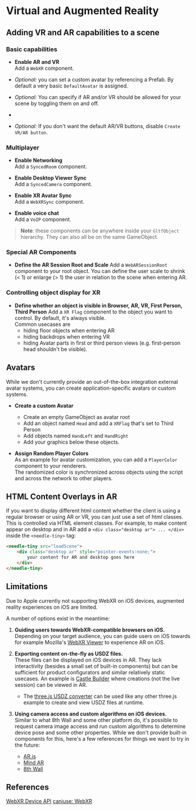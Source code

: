 # Virtual and Augmented Reality

## Adding VR and AR capabilities to a scene

### Basic capabilities
- **Enable AR and VR**  
  Add a `WebXR` component.
  
- *Optional:* you can set a custom avatar by referencing a Prefab. 
    By default a very basic `DefaultAvatar` is assigned.
    
- *Optional:* You can specify if AR and/or VR should be allowed for your scene by toggling them on and off.
- 
- *Optional:* If you don't want the default AR/VR buttons, disable `Create VR/AR button`.

### Multiplayer
- **Enable Networking**  
  Add a `SyncedRoom` component.

- **Enable Desktop Viewer Sync**  
  Add a `SyncedCamera` component.

- **Enable XR Avatar Sync**  
  Add a `WebXRSync` component.
  
- **Enable voice chat**  
  Add a `VoIP` component.

> **Note**: these components can be anywhere inside your `GltfObject` hierarchy. They can also all be on the same GameObject.

### Special AR Components

- **Define the AR Session Root and Scale**
  Add a `WebARSessionRoot` component to your root object. You can define the user scale to shrink (< 1) or enlarge (> 1) the user in relation to the scene when entering AR.

### Controlling object display for XR

- **Define whether an object is visible in Browser, AR, VR, First Person, Third Person**
  Add a `XR Flag` component to the object you want to control. By default, it's always visible.  
  Common usecases are
  - hiding floor objects when entering AR
  - hiding backdrops when entering VR
  - hiding Avatar parts in first or third person views (e.g. first-person head shouldn't be visible).

## Avatars

While we don't currently provide an out-of-the-box integration external avatar systems, you can create application-specific avatars or custom systems.  

- **Create a custom Avatar**  
  - Create an empty GameObject as avatar root
  - Add an object named `Head` and add a `XRFlag` that's set to Third Person
  - Add objects named `HandLeft` and `HandRight`
  - Add your graphics below these objects.

- **Assign Random Player Colors**  
  As an example for avatar customization, you can add a `PlayerColor` component to your renderers.  
  The randomized color is synchronized across objects using the script and across the network to other players.  

## HTML Content Overlays in AR  
    
If you want to display different html content whether the client is using a regular browser or using AR or VR, you can just use a set of html classes.  
This is controlled via HTML element classes. For example, to make content appear on desktop and in AR add a ``<div class="desktop ar"> ... </div>`` inside the `<needle-tiny>` tag:  

```html
<needle-tiny src="loadScene">
    <div class="desktop ar" style="pointer-events:none;">
        your content for AR and desktop goes here
    </div>
</needle-tiny>
```

## Limitations

Due to Apple currently not supporting WebXR on iOS devices, augmented reality experiences on iOS are limited.  

A number of options exist in the meantime:  

1. **Guiding users towards WebXR-compatible browsers on iOS.**
   Depending on your target audience, you can guide users on iOS towards for example Mozilla's [WebXR Viewer](https://apps.apple.com/de/app/webxr-viewer/id1295998056) to experience AR on iOS.  
   
3. **Exporting content on-the-fly as USDZ files.**  
   These files can be displayed on iOS devices in AR. They lack interactivity (besides a small set of built-in components) but can be sufficient for product configurators and similar relatively static usecases.
   An example is [Castle Builder](https://castle.needle.tools) where creations (not the live session) can be viewed in AR.
   - The [three.js USDZ converter](https://threejs.org/examples/misc_exporter_usdz.html) can be used like any other three.js example to create and view USDZ files at runtime.

2. **Using camera access and custom algorithms on iOS devices.**  
   Similar to what 8th Wall and some other platform do, it's possible to request camera image access and run custom algorithms to determine device pose and some other properties.
   While we don't provide built-in components for this, here's a few references for things we want to try in the future:
   - [AR.js](https://github.com/AR-js-org/AR.js)
   - [Mind AR](https://github.com/hiukim/mind-ar-js)
   - [8th Wall](https://www.8thwall.com/)

## References

[WebXR Device API](https://www.w3.org/TR/webxr/)
[caniuse: WebXR](https://caniuse.com/webxr)
